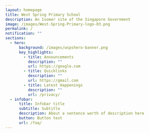 ```yaml
---
layout: homepage
title: West Spring Primary School
description: An Isomer site of the Singapore Government
image: /images/West-Spring-Primary-logo-03.png
permalink: /
notification: ""
sections:
  - hero:
      background: /images/wspshero-banner.png
      key_highlights:
        - title: Announcements
          description: ""
          url: https://google.com
        - title: Quicklinks
          description: ""
          url: https://gmail.com
        - title: Latest Happenings
          description: ""
          url: /privacy/
  - infobar:
      title: Infobar title
      subtitle: Subtitle
      description: About a sentence worth of description here
      button: Button text
      url: /faq/
---
```




